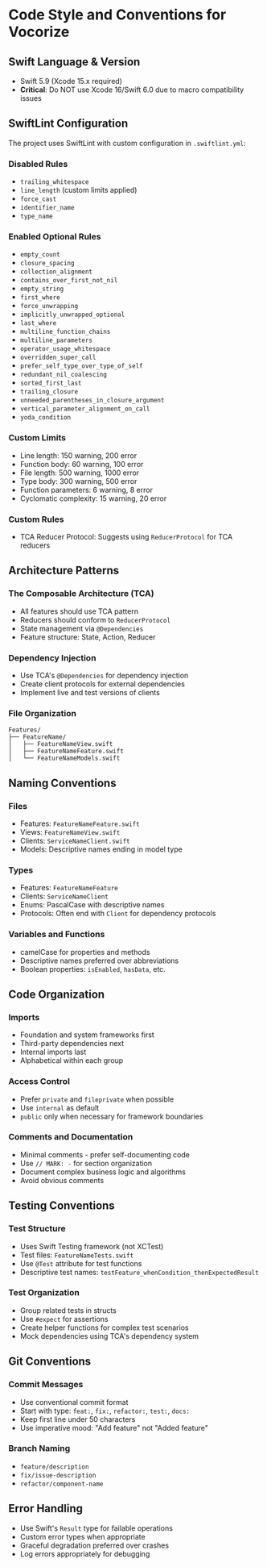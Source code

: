 # Code Style and Conventions for Vocorize

## Swift Language & Version
- Swift 5.9 (Xcode 15.x required)
- **Critical**: Do NOT use Xcode 16/Swift 6.0 due to macro compatibility issues

## SwiftLint Configuration
The project uses SwiftLint with custom configuration in `.swiftlint.yml`:

### Disabled Rules
- `trailing_whitespace`
- `line_length` (custom limits applied)
- `force_cast`
- `identifier_name`
- `type_name`

### Enabled Optional Rules
- `empty_count`
- `closure_spacing`
- `collection_alignment`
- `contains_over_first_not_nil`
- `empty_string`
- `first_where`
- `force_unwrapping`
- `implicitly_unwrapped_optional`
- `last_where`
- `multiline_function_chains`
- `multiline_parameters`
- `operator_usage_whitespace`
- `overridden_super_call`
- `prefer_self_type_over_type_of_self`
- `redundant_nil_coalescing`
- `sorted_first_last`
- `trailing_closure`
- `unneeded_parentheses_in_closure_argument`
- `vertical_parameter_alignment_on_call`
- `yoda_condition`

### Custom Limits
- Line length: 150 warning, 200 error
- Function body: 60 warning, 100 error
- File length: 500 warning, 1000 error
- Type body: 300 warning, 500 error
- Function parameters: 6 warning, 8 error
- Cyclomatic complexity: 15 warning, 20 error

### Custom Rules
- TCA Reducer Protocol: Suggests using `ReducerProtocol` for TCA reducers

## Architecture Patterns

### The Composable Architecture (TCA)
- All features should use TCA pattern
- Reducers should conform to `ReducerProtocol`
- State management via `@Dependencies`
- Feature structure: State, Action, Reducer

### Dependency Injection
- Use TCA's `@Dependencies` for dependency injection
- Create client protocols for external dependencies
- Implement live and test versions of clients

### File Organization
```
Features/
├── FeatureName/
│   ├── FeatureNameView.swift
│   ├── FeatureNameFeature.swift
│   └── FeatureNameModels.swift
```

## Naming Conventions

### Files
- Features: `FeatureNameFeature.swift`
- Views: `FeatureNameView.swift`
- Clients: `ServiceNameClient.swift`
- Models: Descriptive names ending in model type

### Types
- Features: `FeatureNameFeature`
- Clients: `ServiceNameClient`
- Enums: PascalCase with descriptive names
- Protocols: Often end with `Client` for dependency protocols

### Variables and Functions
- camelCase for properties and methods
- Descriptive names preferred over abbreviations
- Boolean properties: `isEnabled`, `hasData`, etc.

## Code Organization

### Imports
- Foundation and system frameworks first
- Third-party dependencies next
- Internal imports last
- Alphabetical within each group

### Access Control
- Prefer `private` and `fileprivate` when possible
- Use `internal` as default
- `public` only when necessary for framework boundaries

### Comments and Documentation
- Minimal comments - prefer self-documenting code
- Use `// MARK: -` for section organization
- Document complex business logic and algorithms
- Avoid obvious comments

## Testing Conventions

### Test Structure
- Uses Swift Testing framework (not XCTest)
- Test files: `FeatureNameTests.swift`
- Use `@Test` attribute for test functions
- Descriptive test names: `testFeature_whenCondition_thenExpectedResult`

### Test Organization
- Group related tests in structs
- Use `#expect` for assertions
- Create helper functions for complex test scenarios
- Mock dependencies using TCA's dependency system

## Git Conventions

### Commit Messages
- Use conventional commit format
- Start with type: `feat:`, `fix:`, `refactor:`, `test:`, `docs:`
- Keep first line under 50 characters
- Use imperative mood: "Add feature" not "Added feature"

### Branch Naming
- `feature/description`
- `fix/issue-description`
- `refactor/component-name`

## Error Handling
- Use Swift's `Result` type for failable operations
- Custom error types when appropriate
- Graceful degradation preferred over crashes
- Log errors appropriately for debugging